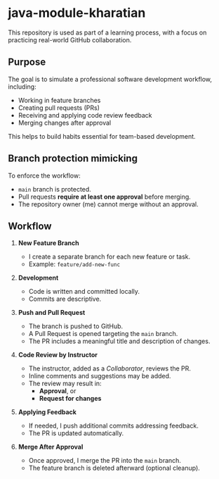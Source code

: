 # java-module-kharatian

This repository is used as part of a learning process, with a focus on practicing real-world GitHub collaboration.


## Purpose

The goal is to simulate a professional software development workflow, including:

- Working in feature branches
- Creating pull requests (PRs)
- Receiving and applying code review feedback
- Merging changes after approval

This helps to build habits essential for team-based development.


## Branch protection mimicking

To enforce the workflow:
- `main` branch is protected.
- Pull requests **require at least one approval** before merging.
- The repository owner (me) cannot merge without an approval.


## Workflow

1. **New Feature Branch**
   - I create a separate branch for each new feature or task.
   - Example: `feature/add-new-func`

2. **Development**
   - Code is written and committed locally.
   - Commits are descriptive.

3. **Push and Pull Request**
   - The branch is pushed to GitHub.
   - A Pull Request is opened targeting the `main` branch.
   - The PR includes a meaningful title and description of changes.

4. **Code Review by Instructor**
   - The instructor, added as a *Collaborator*, reviews the PR.
   - Inline comments and suggestions may be added.
   - The review may result in:
     - **Approval**, or
     - **Request for changes**

5. **Applying Feedback**
   - If needed, I push additional commits addressing feedback.
   - The PR is updated automatically.

6. **Merge After Approval**
   - Once approved, I merge the PR into the `main` branch.
   - The feature branch is deleted afterward (optional cleanup).

